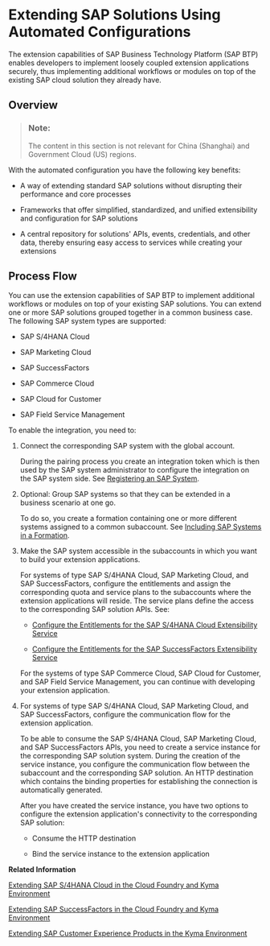 <!-- loio346864df64f24011b49abee07bbd79af -->

# Extending SAP Solutions Using Automated Configurations

The extension capabilities of SAP Business Technology Platform \(SAP BTP\) enables developers to implement loosely coupled extension applications securely, thus implementing additional workflows or modules on top of the existing SAP cloud solution they already have.



<a name="loio346864df64f24011b49abee07bbd79af__section_ptj_pmf_nhb"/>

## Overview

> ### Note:  
> The content in this section is not relevant for China \(Shanghai\) and Government Cloud \(US\) regions.

With the automated configuration you have the following key benefits:

-   A way of extending standard SAP solutions without disrupting their performance and core processes

-   Frameworks that offer simplified, standardized, and unified extensibility and configuration for SAP solutions

-   A central repository for solutions' APIs, events, credentials, and other data, thereby ensuring easy access to services while creating your extensions




<a name="loio346864df64f24011b49abee07bbd79af__section_tsg_vmf_nhb"/>

## Process Flow

You can use the extension capabilities of SAP BTP to implement additional workflows or modules on top of your existing SAP solutions. You can extend one or more SAP solutions grouped together in a common business case. The following SAP system types are supported:

-   SAP S/4HANA Cloud

-   SAP Marketing Cloud

-   SAP SuccessFactors

-   SAP Commerce Cloud

-   SAP Cloud for Customer

-   SAP Field Service Management


To enable the integration, you need to:

1.  Connect the corresponding SAP system with the global account.

    During the pairing process you create an integration token which is then used by the SAP system administrator to configure the integration on the SAP system side. See [Registering an SAP System](registering-an-sap-system-2ffdaff.md).

2.  Optional: Group SAP systems so that they can be extended in a business scenario at one go.

    To do so, you create a formation containing one or more different systems assigned to a common subaccount. See [Including SAP Systems in a Formation](including-sap-systems-in-a-formation-68b04fa.md).

3.  Make the SAP system accessible in the subaccounts in which you want to build your extension applications.

    For systems of type SAP S/4HANA Cloud, SAP Marketing Cloud, and SAP SuccessFactors, configure the entitlements and assign the corresponding quota and service plans to the subaccounts where the extension applications will reside. The service plans define the access to the corresponding SAP solution APIs. See:

    -   [Configure the Entitlements for the SAP S/4HANA Cloud Extensibility Service](configure-the-entitlements-for-the-sap-s-4hana-cloud-extensibility-service-65ad330.md)

    -   [Configure the Entitlements for the SAP SuccessFactors Extensibility Service](configure-the-entitlements-for-the-sap-successfactors-extensibility-service-b01e625.md)


    For the systems of type SAP Commerce Cloud, SAP Cloud for Customer, and SAP Field Service Management, you can continue with developing your extension application.

4.  For systems of type SAP S/4HANA Cloud, SAP Marketing Cloud, and SAP SuccessFactors, configure the communication flow for the extension application.

    To be able to consume the SAP S/4HANA Cloud, SAP Marketing Cloud, and SAP SuccessFactors APIs, you need to create a service instance for the corresponding SAP solution system. During the creation of the service instance, you configure the communication flow between the subaccount and the corresponding SAP solution. An HTTP destination which contains the binding properties for establishing the connection is automatically generated.

    After you have created the service instance, you have two options to configure the extension application's connectivity to the corresponding SAP solution:

    -   Consume the HTTP destination

    -   Bind the service instance to the extension application



**Related Information**  


[Extending SAP S/4HANA Cloud in the Cloud Foundry and Kyma Environment](extending-sap-s-4hana-cloud-in-the-cloud-foundry-and-kyma-environment-40b9e6c.md "Extend SAP S/4HANA Cloud with extension applications running on the cloud platform using automated integration configuration.")

[Extending SAP SuccessFactors in the Cloud Foundry and Kyma Environment](extending-sap-successfactors-in-the-cloud-foundry-and-kyma-environment-9e33934.md "Use SAP BTP to extend SAP SuccessFactors with extension applications running on the cloud platform.")

[Extending SAP Customer Experience Products in the Kyma Environment](extending-sap-customer-experience-products-in-the-kyma-environment-83df31a.md "You can configure the integration between SAP BTP and SAP Customer Experience automatically to extend SAP Customer Experience products with applications running on the cloud platform.")

